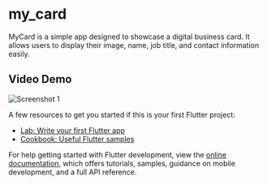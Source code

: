 # my_card

MyCard is a simple app designed to showcase a digital business card. It allows users to display their image, name, job title, and contact information easily.

## Video Demo

![Screenshot 1](screenshots/screenshot1.png)

A few resources to get you started if this is your first Flutter project:

- [Lab: Write your first Flutter app](https://docs.flutter.dev/get-started/codelab)
- [Cookbook: Useful Flutter samples](https://docs.flutter.dev/cookbook)

For help getting started with Flutter development, view the
[online documentation](https://docs.flutter.dev/), which offers tutorials,
samples, guidance on mobile development, and a full API reference.
